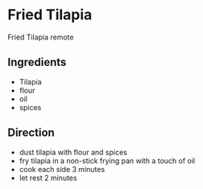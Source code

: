 # Fried Tilapia

Fried Tilapia remote

## Ingredients

* Tilapia
* flour
* oil
* spices

## Direction

* dust tilapia with flour and spices
* fry tilapia in a non-stick frying pan with a touch of oil
* cook each side 3 minutes
* let rest 2 minutes
